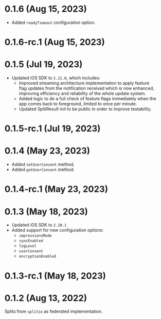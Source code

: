 # 0.1.6 (Aug 15, 2023)

* Added `readyTimeout` configuration option.

# 0.1.6-rc.1 (Aug 15, 2023)

# 0.1.5 (Jul 19, 2023)

* Updated iOS SDK to `2.21.0`, which includes:
  * Improved streaming architecture implementation to apply feature flag updates from the notification received which is now enhanced, improving efficiency and reliability of the whole update system.
  * Added logic to do a full check of feature flags immediately when the app comes back to foreground, limited to once per minute.
  * Updated SplitResult init to be public in order to improve testability.

# 0.1.5-rc.1 (Jul 19, 2023)

# 0.1.4 (May 23, 2023)

* Added `setUserConsent` method.
* Added `getUserConsent` method.

# 0.1.4-rc.1 (May 23, 2023)

# 0.1.3 (May 18, 2023)
* Updated iOS SDK to `2.20.1`
* Added support for new configuration options:
  * `impressionsMode`
  * `syncEnabled`
  * `logLevel`
  * `userConsent`
  * `encryptionEnabled`

# 0.1.3-rc.1 (May 18, 2023)

# 0.1.2 (Aug 13, 2022)

Splits from `splitio` as federated implementation.
